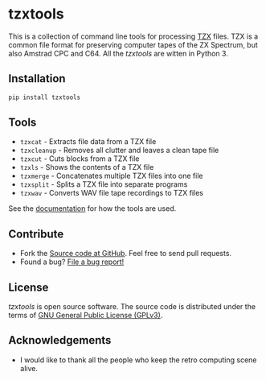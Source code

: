 # tzxtools

This is a collection of command line tools for processing [TZX](http://www.worldofspectrum.org/TZXformat.html) files. TZX is a common file format for preserving computer tapes of the ZX Spectrum, but also Amstrad CPC and C64. All the _tzxtools_ are witten in Python 3.

## Installation

```sh
pip install tzxtools
```

## Tools

* `tzxcat` - Extracts file data from a TZX file
* `tzxcleanup` - Removes all clutter and leaves a clean tape file
* `tzxcut` - Cuts blocks from a TZX file
* `tzxls` - Shows the contents of a TZX file
* `tzxmerge` - Concatenates multiple TZX files into one file
* `tzxsplit` - Splits a TZX file into separate programs
* `tzxwav` - Converts WAV file tape recordings to TZX files

See the [documentation](https://shredzone.org/docs/tzxtools/index.html) for how the tools are used.

## Contribute

* Fork the [Source code at GitHub](https://github.com/shred/tzxtools). Feel free to send pull requests.
* Found a bug? [File a bug report!](https://github.com/shred/tzxtools/issues)

## License

_tzxtools_ is open source software. The source code is distributed under the terms of [GNU General Public License (GPLv3)](https://www.gnu.org/licenses/gpl-3.0.en.html#content).

## Acknowledgements

* I would like to thank all the people who keep the retro computing scene alive.
